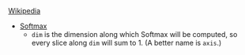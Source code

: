 ##
[Wikipedia](https://en.wikipedia.org/wiki/Softmax_function)

- [Softmax](https://pytorch.org/docs/stable/generated/torch.nn.Softmax.html)
  - `dim` is the dimension along which Softmax will be computed, so every slice along `dim` will sum to 1. (A better name is `axis`.)